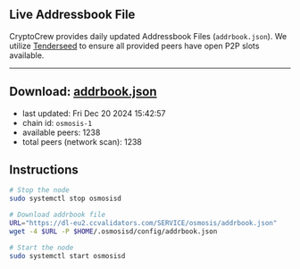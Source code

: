 ## Live Addressbook File

CryptoCrew provides daily updated Addressbook Files (`addrbook.json`). We utilize [Tenderseed](https://github.com/binaryholdings/tenderseed) to ensure all provided peers have open P2P slots available.

---
**Download: [addrbook.json](https://dl-eu2.ccvalidators.com/SERVICE/osmosis/addrbook.json)**
---

- last updated: Fri Dec 20 2024 15:42:57
- chain id: `osmosis-1`
- available peers: 1238
- total peers (network scan): 1238

## Instructions
```sh
# Stop the node
sudo systemctl stop osmosisd

# Download addrbook file
URL="https://dl-eu2.ccvalidators.com/SERVICE/osmosis/addrbook.json"
wget -4 $URL -P $HOME/.osmosisd/config/addrbook.json

# Start the node
sudo systemctl start osmosisd
```
